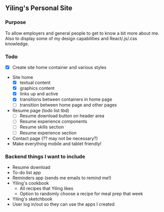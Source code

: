 ## Yiling's Personal Site

### Purpose

To allow employers and general people to get to know a bit more about me.
Also to display some of my design capabilities and React/.js/.css knowledge.

### Todo

- [x] Create site home container and various styles
- Site home
  - [x] textual content
  - [x] graphics content
  - [x] links up and active
  - [x] transitions between containers in home page
  - [ ] transition between home page and other pages
- Resume page (todo list tbd)
  - [ ] Resume download button on header area
  - [ ] Resume experience components
  - [ ] Resume skills section
  - [ ] Resume experience section
- Contact page (?? may not be necessary?)
- Make everything mobile and tablet friendly!

### Backend things I want to include

- Resume download
- To-do list app
- Reminders app (sends me emails to remind me!)
- Yiling's cookbook
  - All recipes that Yiling likes
  - Option to randomly choose a recipe for meal prep that week
- Yiling's sketchbook
- User log in/out so they can use the apps I created
